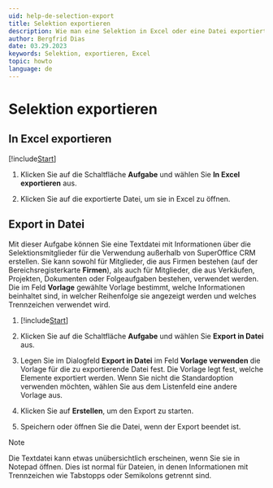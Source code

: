 ```yaml
---
uid: help-de-selection-export
title: Selektion exportieren
description: Wie man eine Selektion in Excel oder eine Datei exportiert.
author: Bergfrid Dias
date: 03.29.2023
keywords: Selektion, exportieren, Excel
topic: howto
language: de
---
```


# Selektion exportieren

## In Excel exportieren

[!include[Start](../includes/steps-start-task.md)]

1. Klicken Sie auf die Schaltfläche **Aufgabe** und wählen Sie **In Excel exportieren** aus.

1. Klicken Sie auf die exportierte Datei, um sie in Excel zu öffnen.

## <a id="to-file" />Export in Datei

Mit dieser Aufgabe können Sie eine Textdatei mit Informationen über die Selektionsmitglieder für die Verwendung außerhalb von SuperOffice CRM erstellen. Sie kann sowohl für Mitglieder, die aus Firmen bestehen (auf der Bereichsregisterkarte **Firmen**), als auch für Mitglieder, die aus Verkäufen, Projekten, Dokumenten oder Folgeaufgaben bestehen, verwendet werden. Die im Feld **Vorlage** gewählte Vorlage bestimmt, welche Informationen beinhaltet sind, in welcher Reihenfolge sie angezeigt werden und welches Trennzeichen verwendet wird.

1. [!include[Start](../includes/steps-start-task.md)]

1. Klicken Sie auf die Schaltfläche **Aufgabe** und wählen Sie **Export in Datei** aus.

1. Legen Sie im Dialogfeld **Export in Datei** im Feld **Vorlage verwenden** die Vorlage für die zu exportierende Datei fest. Die Vorlage legt fest, welche Elemente exportiert werden. Wenn Sie nicht die Standardoption verwenden möchten, wählen Sie aus dem Listenfeld eine andere Vorlage aus.

1. Klicken Sie auf **Erstellen**, um den Export zu starten.

1. Speichern oder öffnen Sie die Datei, wenn der Export beendet ist.

> [!NOTE]
> Die Textdatei kann etwas unübersichtlich erscheinen, wenn Sie sie in Notepad öffnen. Dies ist normal für Dateien, in denen Informationen mit Trennzeichen wie Tabstopps oder Semikolons getrennt sind.

<!-- Referenced links -->

<!-- Referenced images -->
